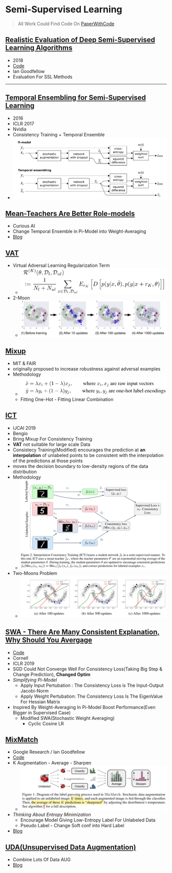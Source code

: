 
# Semi-Supervised Learning

> All Work Could Find Code On [PaperWithCode](https://paperswithcode.com/)

## [Realistic Evaluation of Deep Semi-Supervised Learning Algorithms](https://arxiv.org/abs/1804.09170)

* 2018
* [Code](https://github.com/brain-research/realistic-ssl-evaluation)
* Ian Goodfellow
* Evaluation For SSL Methods  

---

## [Temporal Ensembling for Semi-Supervised Learning](https://arxiv.org/abs/1610.02242)

* 2016
* ICLR 2017
* Nvidia
* Consistency Training + Temporal Ensemble
* ![](https://github.com/A-suozhang/MyPicBed/raw/master/img/20191120202926.png)

## [Mean-Teachers Are Better Role-models](https://arxiv.org/abs/1703.01780)

* Curious AI
* Change Temporal Ensemble in Pi-Model into Weight-Averaging 
* [Blog](http://a-suozhang.xyz/2019/10/28/MeanTeacher/)

## [VAT](https://arxiv.org/abs/1704.03976)

* Virtual Adversal Learning Regularization Term
  * ![](https://github.com/A-suozhang/MyPicBed/raw/master/img/20191120203446.png)
* 2-Moon
  * ![](https://github.com/A-suozhang/MyPicBed/raw/master/img/20191120203347.png)

## [Mixup](https://arxiv.org/pdf/1710.09412.pdf)

* MIT & FAIR
* originally proposed to increase robustness against adversal examples
* Methodology
  * ![](https://github.com/A-suozhang/MyPicBed/raw/master/img/20191120194906.png)
  * Fitting One-Hot - Fitting Linear Combination

## [ICT](https://arxiv.org/abs/1903.03825)

* IJCAI 2019
* Bengio
* Bring Mixup For Consistency Training
* **VAT** not suitable for large scale Data
* Consistecy Training(Modified) encourages the prediction at **an interpolation** of unlabeled points to be consistent with the interpolation of the predictions at those points
* moves the decision boundary to low-density regions of the data distribution
* Methodology
  * ![](https://github.com/A-suozhang/MyPicBed/raw/master/img/20191120193417.png)
* Two-Moons Problem
  * ![](https://github.com/A-suozhang/MyPicBed/raw/master/img/20191120191340.png)


## [SWA - There Are Many Consistent Explanation, Why Should You Avergage](https://arxiv.org/pdf/1806.05594v3.pdf)

* [Code](https://github.com/benathi/fastswa-semi-sup)
* Cornell
* ICLR 2019
* SGD Could Not Converge Well For Consistency Loss(Taking  Big Step & Change Prediction), **Changed Optim**
* *Simplifying Pi-Model*
  * Apply Input Pertubation : The Consistency Loss is The Input-Output Jacobi-Norm
  * Apply Weight Pertubation: The Consistency Loss Is The EigenValue For Hessian Matrix
* Inspired By Weight-Averaging In Pi-Model Boost Performance(Even Bigger in Supervised Case)
  * Modified SWA(Stochastic Weight Averaging)
    * Cyclic Cosine LR

## [MixMatch](https://arxiv.org/abs/1905.02249)

* Google Research / Ian Goodfellow
* [Code](https://github.com/google-research/mixmatch)
* K Augmentation - Average - Sharpen
  * ![](https://github.com/A-suozhang/MyPicBed/raw/master/img/20191120204429.png)
* *Thinking About Entropy Minimization*
  * Encourage Model Giving Low-Entropy Label For Unlabeled Data
  * Pseudo Label - Change Soft conf into Hard Label
* [Blog](http://a-suozhang.xyz/2019/11/12/UDA/)

## [UDA(Unsupervised Data Augmentation)](https://arxiv.org/abs/1904.12848)

* Combine Lots Of Data AUG
* [Blog](http://a-suozhang.xyz/2019/11/12/UDA/)
